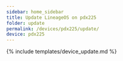 ```yaml
---
sidebar: home_sidebar
title: Update LineageOS on pdx225
folder: update
permalink: /devices/pdx225/update/
device: pdx225
---
```

{% include templates/device_update.md %}
